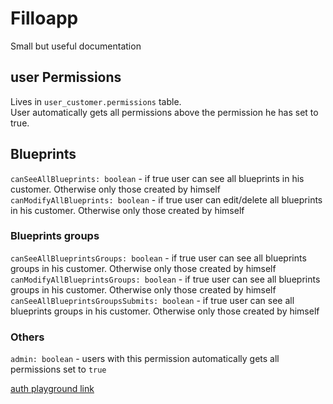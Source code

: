 # Filloapp
Small but useful documentation


## user Permissions

Lives in `user_customer.permissions` table.   
User automatically gets all permissions above the permission he has set to true.

## Blueprints
`canSeeAllBlueprints: boolean` - if true user can see all blueprints in his customer. Otherwise only those created by himself   
`canModifyAllBlueprints: boolean` - if true user can edit/delete all blueprints in his customer. Otherwise only those created by himself   


### Blueprints groups
`canSeeAllBlueprintsGroups: boolean` - if true user can see all blueprints groups in his customer. Otherwise only those created by himself   
`canModifyAllBlueprintsGroups: boolean` - if true user can see all blueprints groups in his customer. Otherwise only those created by himself   
`canSeeAllBlueprintsGroupsSubmits: boolean` - if true user can see all blueprints groups in his customer. Otherwise only those created by himself   

### Others
`admin: boolean` - users with this permission automatically gets all permissions set to `true`

[auth playground link](https://developers.google.com/oauthplayground/#step2&scopes=https%3A%2F%2Fwww.googleapis.com%2Fauth%2Fdrive.file&auth_code=4%2F0AY0e-g7WDkE9_0aruyJta9-T9OCrDDBTlWCeXlxZi_wJWeCoNhWOtGeIhP6ODOBYeTnZ9g&refresh_token=1%2F%2F04Zr23qEfdjYJCgYIARAAGAQSNwF-L9IrBd4Woo57YDhW30mVI6ubYP4CFUxPY8HxTXOi733vvSWuahizIweOh3VtgUs9xCi9rtU&access_token_field=ya29.a0AfH6SMDaSd3riohIzeVyfI-FYuMZ8_31eQr3ySihf2geUEz9MSw9_t3rscadI91i5qJyEEtHtyMVDuOqjHINsR3QKkxcymsWRyNTVj_yQ5860-65V_lAN6LgY5ExEx3di5dOA3Doa_RUMipU_ysq8sQKTz_BTr7msOqvvaUgi2s&url=https%3A%2F%2F&content_type=application%2Fjson&http_method=GET&useDefaultOauthCred=checked&oauthEndpointSelect=Google&oauthAuthEndpointValue=https%3A%2F%2Faccounts.google.com%2Fo%2Foauth2%2Fv2%2Fauth&oauthTokenEndpointValue=https%3A%2F%2Foauth2.googleapis.com%2Ftoken&oauthClientId=788021817029-v1o46f76ulabbjugao4k0t56sbimnsm9.apps.googleusercontent.com&expires_in=3598&oauthClientSecret=J6BkKMKNM0Z76-s1U_vUImgx&access_token_issue_date=1611076400&for_access_token=ya29.a0AfH6SMDaSd3riohIzeVyfI-FYuMZ8_31eQr3ySihf2geUEz9MSw9_t3rscadI91i5qJyEEtHtyMVDuOqjHINsR3QKkxcymsWRyNTVj_yQ5860-65V_lAN6LgY5ExEx3di5dOA3Doa_RUMipU_ysq8sQKTz_BTr7msOqvvaUgi2s&includeCredentials=checked&accessTokenType=bearer&autoRefreshToken=unchecked&accessType=offline&prompt=consent&response_type=code&wrapLines=on)
